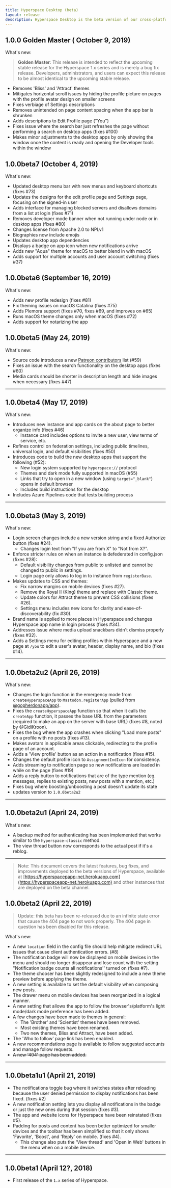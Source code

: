```yaml
---
title: Hyperspace Desktop (beta)
layout: release
description: Hyperspace Desktop is the beta version of our cross-platform client for the fediverse.
---
```

## 1.0.0 Golden Master ( October 9, 2019)

What's new:

> **Golden Master**: This release is intended to reflect the upcoming stable release for the Hyperspace 1.x series and is merely a bug fix release. Developers, administrators, and users can expect this release to be almost identical to the upcoming stable release.

- Removes 'Bliss' and 'Attract' themes
- Mitigates horizontal scroll issues by hiding the profile picture on pages with the profile avatar design on smaller screens
- Fixes verbiage of Settings descriptions
- Removes unintended on page content spacing when the app bar is shrunken
- Adds descriptions to Edit Profile page ("You")
- Fixes issue where the search bar just refreshes the page without performing a search on desktop apps (fixes #100)
- Makes minor adjustments to the desktop apps by only showing the window once the content is ready and opening the Developer tools within the window

## 1.0.0beta7 (October 4, 2019)

What's new:

- Updated desktop menu bar with new menus and keyboard shortcuts (fixes #73)
- Updates the designs for the edit profile page and Settings page, focusing on the signed-in user
- Adds interface for managing blocked servers and disallows domains from a list at login (fixes #71)
- Removes developer mode banner when not running under node or in desktop apps (fixes #80)
- Changes license from Apache 2.0 to NPLv1
- Biographies now include emojis
- Updates desktop app dependencies
- Displays a badge on app icon when new notifications arrive
- Adds new "Aqua" theme for macOS to better blend in with macOS
- Adds support for multiple accounts and user account switching (fixes #37)

## 1.0.0beta6 (September 16, 2019)

What's new:

- Adds new profile redesign (fixes #81)
- Fix theming issues on macOS Catalina (fixes #75)
- Adds Plemora support (fixes #70, fixes #69, and improves on #65)
- Runs macOS theme changes only when macOS (fixes #72)
- Adds support for notarizing the app

## 1.0.0beta5 (May 24, 2019)

What's new:

- Source code introduces a new [Patreon contributors](https://github.com/hyperspacedev/hyperspace/blob/master/patreon.md) list (#59)
- Fixes an issue with the search functionality on the desktop apps (fixes #60)
- Media cards should be shorter in description length and hide images when necessary (fixes #47)

---

## 1.0.0beta4 (May 17, 2019)

What's new:

- Introduces new instance and app cards on the about page to better organize info (fixes #46)
  - Instance card includes options to invite a new user, view terms of service, etc.
- Refines control on federation settings, including public timelines, universal login, and default visibilities (fixes #50)
- Introduces code to build the new desktop apps that support the following (#52):
  - New login system supported by `hyperspace://` protocol
  - Themes and dark mode fully supported in macOS (#55)
  - Links that try to open in a new window (using `target="_blank"`) opens in default browser
  - Includes build instructions for the desktop
- Includes Azure Pipelines code that tests building process

---

## 1.0.0beta3 (May 3, 2019)

What's new:

- Login screen changes include a new version string and a fixed Authorize button (fixes #24).
  - Changes login text from "If you are from X" to "Not from X?".
- Enforce stricter rules on when an instance is defederated in config.json (fixes #28):
  - Default visibility changes from public to unlisted and cannot be changed to public in settings.
  - Login page only allows to log in to instance from `registerBase`.
- Makes updates to CSS and themes:
  - Fix narrow margins on mobile devices (fixes #27).
  - Remove the Royal II (King) theme and replace with Classic theme.
  - Update colors for Attract theme to prevent CSS collisions (fixes #26).
  - Settings menu includes new icons for clarity and ease-of-discoverability (fix #30).
- Brand name is applied to more places in Hyperspace and changes Hyperspace app name in login process (fixes #34).
- Addresses issue where media upload snackbars didn't dismiss properly (fixes #32).
- Adds a Settings menu for editing profiles within Hyperspace and a new page at `/you` to edit a user's avatar, header, display name, and bio (fixes #14).


-----

## 1.0.0beta2u2 (April 26, 2019)

What's new:

* Changes the login function in the emergency mode from `createHyperspaceApp` to `Mastodon.registerApp` (pulled from [@gopherdonapp/app](https://github.com/gopherdonapp/app)).
* Fixes the `createHyperspaceApp` function so that when it calls the `createApp` function, it passes the base URL from the parameters (required to make an app on the server with base URL) (fixes #8, noted by @GidiKroon).
* Fixes the bug where the app crashes when clicking "Load more posts" on a profile with no posts (fixes #13).
* Makes avatars in applicable areas clickable, redirecting to the profile page of an account.
* Adds a 'View profile' button as an action in a notification (fixes #15).
* Changes the default profile icon to `AssignmentIndIcon` for consistency.
* Adds streaming to notification page so new notifications are loaded in while on the page (fixes #19)
* Adds a reply button to notifications that are of the type mention (eg. messages, replies to existing posts, new posts with a mention, etc.)
* Fixes bug where boosting/unboosting a post doesn't update its state
* updates version to `1.0.0beta2u2`

-----

## 1.0.0beta2u1 (April 24, 2019)

What's new:

* A backup method for authenticating has been implemented that works similar to the `hyperspace-classic` method.
* The view thread button now corresponds to the actual post if it's a reblog.

-----

> Note: This document covers the latest features, bug fixes, and improvements deployed to the beta versions of Hyperspace, available at [https://hyperspacepapp-net.herokuapp.com](https://hyperspaceapp-net.herokuapp.com) and other instances that are deployed on the beta channel.

## 1.0.0beta2 (April 22, 2019)

> Update: this beta has been re-released due to an infinite state error that cause the 404 page to not work properly. The 404 page in question has been disabled for this release.

What's new:

* A new `location` field in the config file should help mitigate redirect URL issues that cause client authentication errors. (#8)
* The notification badge will now be displayed on mobile devices in the menu and should no longer disappear and lose count with the setting "Notification badge counts all notifications'' turned on (fixes #7).
* The theme chooser has been slightly redesigned to include a new theme preview before applying the theme.
* A new setting is available to set the default visibility when composing new posts.
* The drawer menu on mobile devices has been reorganized in a logical manner.
* A new setting that allows the app to follow the browser's/platform's light mode/dark mode preference has been added.
* A few changes have been made to themes in general:
  * The 'Brother' and 'Scientist' themes have been removed.
  * Most existing themes have been renamed.
  * Two new themes, Bliss and Attract, have been added.
* The 'Who to follow' page link has been enabled.
* A new recommendations page is available to follow suggested accounts and manage follow requests.
* ~~A new '404' page has been added.~~

-----

## 1.0.0beta1u1 (April 21, 2019)

* The notifications toggle bug where it switches states after reloading because the user denied permission to display notifications has been fixed. (fixes #2)
* A new notification setting lets you display all notifications in the badge or just the new ones during that session (fixes #3).
* The app and website icons for Hyperspace have been reinstated (fixes #5).
* Padding for posts and content has been better optimized for smaller devices and the toolbar has been simplified so that it only shows 'Favorite', 'Boost', and 'Reply' on mobile. (fixes #4).
  * This change also puts the 'View thread' and 'Open in Web' buttons in the menu when on a mobile device.

-----

## 1.0.0beta1 (April 12?, 2018)

* First release of the `1.x` series of Hyperspace.